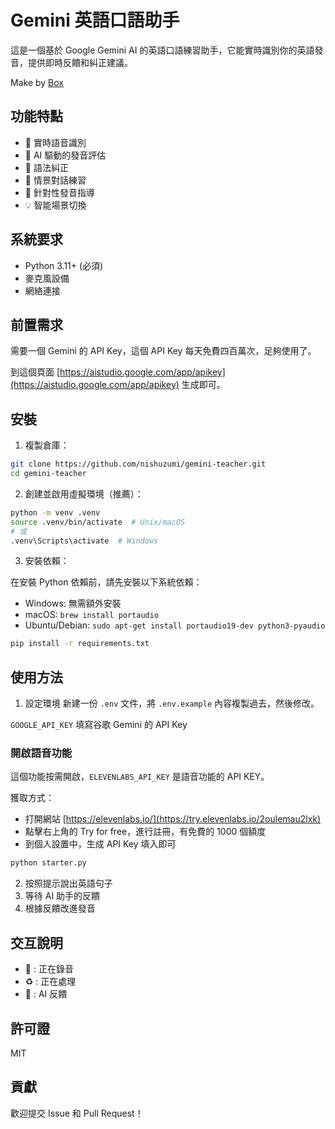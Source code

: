 # Gemini 英語口語助手

這是一個基於 Google Gemini AI 的英語口語練習助手，它能實時識別你的英語發音，提供即時反饋和糾正建議。

Make by [Box](https://x.com/boxmrchen)

## 功能特點

- 🎤 實時語音識別
- 🤖 AI 驅動的發音評估
- 📝 語法糾正
- 🔄 情景對話練習
- 🎯 針對性發音指導
- 💡 智能場景切換

## 系統要求

- Python 3.11+ (必須)
- 麥克風設備
- 網絡連接

## 前置需求

需要一個 Gemini 的 API Key，這個 API Key 每天免費四百萬次，足夠使用了。

到這個頁面 [https://aistudio.google.com/app/apikey](https://aistudio.google.com/app/apikey) 生成即可。

## 安裝

1. 複製倉庫：
```bash
git clone https://github.com/nishuzumi/gemini-teacher.git
cd gemini-teacher
```

2. 創建並啟用虛擬環境（推薦）：
```bash
python -m venv .venv
source .venv/bin/activate  # Unix/macOS
# 或
.venv\Scripts\activate  # Windows
```

3. 安裝依賴：

在安裝 Python 依賴前，請先安裝以下系統依賴：

- Windows: 無需額外安裝
- macOS: `brew install portaudio`
- Ubuntu/Debian: `sudo apt-get install portaudio19-dev python3-pyaudio`

```bash
pip install -r requirements.txt
```

## 使用方法

1. 設定環境
新建一份 `.env` 文件，將 `.env.example` 內容複製過去，然後修改。

`GOOGLE_API_KEY` 填寫谷歌 Gemini 的 API Key

### 開啟語音功能
這個功能按需開啟，`ELEVENLABS_API_KEY` 是語音功能的 API KEY。

獲取方式：
- 打開網站 [https://elevenlabs.io/](https://try.elevenlabs.io/2oulemau2lxk)
- 點擊右上角的 Try for free，進行註冊，有免費的 1000 個額度
- 到個人設置中，生成 API Key 填入即可

```bash
python starter.py
```

2. 按照提示說出英語句子
3. 等待 AI 助手的反饋
4. 根據反饋改進發音

## 交互說明

- 🎤 : 正在錄音
- ♻️ : 正在處理
- 🤖 : AI 反饋

## 許可證

MIT

## 貢獻

歡迎提交 Issue 和 Pull Request！
